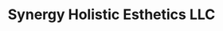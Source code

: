 ---
title: "Synergy Holistic Esthetics LLC"
url: /georgetown/synergy-holistic-esthetics-llc/
shop: Sanitätshaus
---